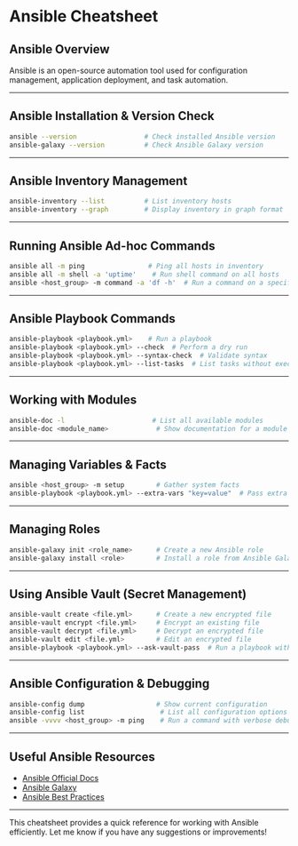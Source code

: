 # Ansible Cheatsheet

## **Ansible Overview**
Ansible is an open-source automation tool used for configuration management, application deployment, and task automation.

---

## **Ansible Installation & Version Check**
```sh
ansible --version                 # Check installed Ansible version
ansible-galaxy --version          # Check Ansible Galaxy version
```

---

## **Ansible Inventory Management**
```sh
ansible-inventory --list          # List inventory hosts
ansible-inventory --graph         # Display inventory in graph format
```

---

## **Running Ansible Ad-hoc Commands**
```sh
ansible all -m ping                # Ping all hosts in inventory
ansible all -m shell -a 'uptime'    # Run shell command on all hosts
ansible <host_group> -m command -a 'df -h'  # Run a command on a specific group
```

---

## **Ansible Playbook Commands**
```sh
ansible-playbook <playbook.yml>    # Run a playbook
ansible-playbook <playbook.yml> --check  # Perform a dry run
ansible-playbook <playbook.yml> --syntax-check  # Validate syntax
ansible-playbook <playbook.yml> --list-tasks  # List tasks without executing
```

---

## **Working with Modules**
```sh
ansible-doc -l                      # List all available modules
ansible-doc <module_name>            # Show documentation for a module
```

---

## **Managing Variables & Facts**
```sh
ansible <host_group> -m setup        # Gather system facts
ansible-playbook <playbook.yml> --extra-vars "key=value"  # Pass extra variables
```

---

## **Managing Roles**
```sh
ansible-galaxy init <role_name>      # Create a new Ansible role
ansible-galaxy install <role>        # Install a role from Ansible Galaxy
```

---

## **Using Ansible Vault (Secret Management)**
```sh
ansible-vault create <file.yml>      # Create a new encrypted file
ansible-vault encrypt <file.yml>     # Encrypt an existing file
ansible-vault decrypt <file.yml>     # Decrypt an encrypted file
ansible-vault edit <file.yml>        # Edit an encrypted file
ansible-playbook <playbook.yml> --ask-vault-pass  # Run a playbook with encrypted vars
```

---

## **Ansible Configuration & Debugging**
```sh
ansible-config dump                  # Show current configuration
ansible-config list                   # List all configuration options
ansible -vvvv <host_group> -m ping    # Run a command with verbose debugging
```

---

## **Useful Ansible Resources**
- [Ansible Official Docs](https://docs.ansible.com/)
- [Ansible Galaxy](https://galaxy.ansible.com/)
- [Ansible Best Practices](https://docs.ansible.com/ansible/latest/user_guide/playbooks_best_practices.html)

---

This cheatsheet provides a quick reference for working with Ansible efficiently. Let me know if you have any suggestions or improvements!

